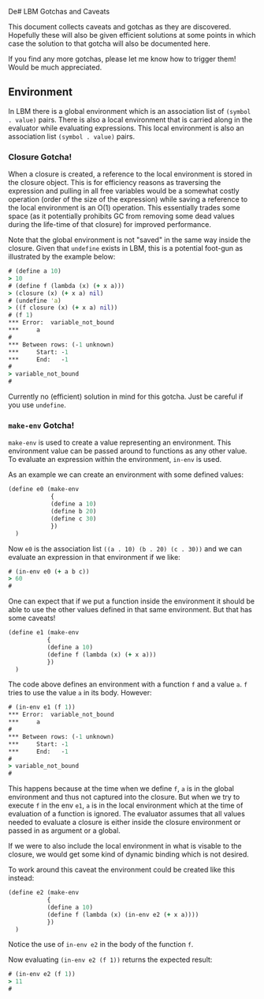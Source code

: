 De# LBM Gotchas and Caveats

This document collects caveats and gotchas as they are discovered. Hopefully these will
also be given efficient solutions at some points in which case the solution to that gotcha
will also be documented here.

If you find any more gotchas, please let me know how to trigger them! Would be much appreciated.

## Environment

In LBM there is a global environment which is an association list of `(symbol . value)` pairs.
There is also a local environment that is carried along in the evaluator while evaluating
expressions. This local environment is also an association list `(symbol . value)` pairs.

### Closure Gotcha!

When a closure is created, a reference to the local environment is stored in the closure object.
This is for efficiency reasons as traversing the expression and pulling in all free variables
would be a somewhat costly operation (order of the size of the expression) while saving a reference
to the local environment is an O(1) operation. This essentially trades some space (as it potentially
prohibits GC from removing some dead values during the life-time of that closure) for improved performance.

Note that the global environment is not "saved" in the same way inside the closure. Given that
`undefine` exists in LBM, this is a potential foot-gun as illustrated by the example below:

```clj
# (define a 10)
> 10
# (define f (lambda (x) (+ x a)))
> (closure (x) (+ x a) nil)
# (undefine 'a)
> ((f closure (x) (+ x a) nil))
# (f 1)
***	Error:	variable_not_bound
***		a
# 
***	Between rows: (-1 unknown) 
***		Start: -1
***		End:   -1
# 
> variable_not_bound
#
```

Currently no (efficient) solution in mind for this gotcha. Just be careful if you use `undefine`.

### `make-env` Gotcha!

`make-env` is used to create a value representing an environment. This environment value
can be passed around to functions as any other value. To evaluate an expression within the
environment, `in-env` is used. 

As an example we can create an environment with some defined values:

```clj
(define e0 (make-env
            {
            (define a 10)
            (define b 20)
            (define c 30)
            })
  )
```

Now `e0` is the association list `((a . 10) (b . 20) (c . 30))` and we can evaluate an expression
in that environment if we like:

```clj
# (in-env e0 (+ a b c))
> 60
#
```

One can expect that if we put a function inside the environment it should be able to use
the other values defined in that same environment. But that has some caveats!

```clj
(define e1 (make-env
           {
           (define a 10)
           (define f (lambda (x) (+ x a)))
           })
  )
```

The code above defines an environment with a function `f` and a value `a`. `f` tries to use
the value `a` in its body. However:

```clj
# (in-env e1 (f 1))
***	Error:	variable_not_bound
***		a
# 
***	Between rows: (-1 unknown) 
***		Start: -1
***		End:   -1
# 
> variable_not_bound
#
```

This happens because at the time when we define `f`, `a` is in the global
environment and thus not captured into the closure. But when we try to
execute `f` in the env `e1`, `a` is in the local environment which at the
time of evaluation of a function is ignored. The evaluator assumes that
all values needed to evaluate a closure is either inside the closure environment or
passed in as argument or a global.

If we were to also include the local environment in what is visable to the closure, we would
get some kind of dynamic binding which is not desired.

To work around this caveat the environment could be created like this instead:

```clj
(define e2 (make-env
           {
           (define a 10)
           (define f (lambda (x) (in-env e2 (+ x a))))
           })
  )
``` 

Notice the use of `in-env e2` in the body of the function `f`.

Now evaluating `(in-env e2 (f 1))` returns the expected result:

```clj
# (in-env e2 (f 1))
> 11
# 
```




